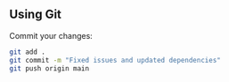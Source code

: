 ## Using Git

Commit your changes:
```bash
git add .
git commit -m "Fixed issues and updated dependencies"
git push origin main
```
